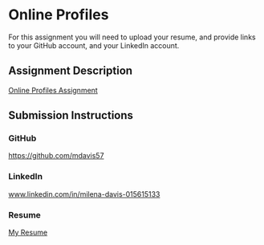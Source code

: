 # Online Profiles
For this assignment you will need to upload your resume, and provide links to your GitHub account, and your LinkedIn account.

## Assignment Description
[Online Profiles Assignment](https://education.launchcode.org/liftoff/assignments/online-profiles/)

## Submission Instructions
 
### GitHub
https://github.com/mdavis57
 
### LinkedIn
www.linkedin.com/in/milena-davis-015615133

### Resume
[My Resume](Milena-Resume.pdf)


